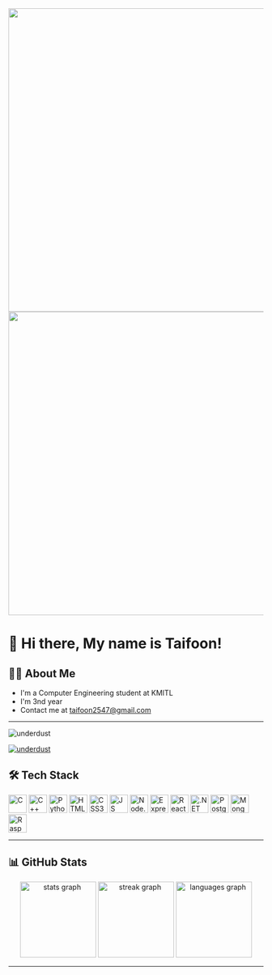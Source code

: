 <div align="center">
  <img height="600" src="https://s1.zerochan.net/Kaoru.Hana.Wa.Rin.To.Saku.600.4553902.jpg" />
</div>
<div align="center">
  <img height="600" src="https://media1.tenor.com/m/TdCu1_KQmAcAAAAC/kaoruko-waguri-kaoruko.gif" />
</div>

# 👋 Hi there, My name is Taifoon!

## 🧑‍💻 About Me
- I'm a Computer Engineering student at KMITL
- I'm 3nd year
- Contact me at taifoon2547@gmail.com

---

<p align="left"> <img src="https://komarev.com/ghpvc/?username=underdust&label=Profile%20views&color=0e75b6&style=flat" alt="underdust" /> </p>
<p align="left"> <a href="https://github.com/ryo-ma/github-profile-trophy"><img src="https://github-profile-trophy.vercel.app/?username=underdust" alt="underdust" /></a> </p>

## 🛠 Tech Stack
<p align="left">
  <img src="https://cdn.jsdelivr.net/gh/devicons/devicon/icons/c/c-original.svg" height="36" alt="C"/>
  <img src="https://cdn.jsdelivr.net/gh/devicons/devicon/icons/cplusplus/cplusplus-original.svg" height="36" alt="C++"/>
  <img src="https://cdn.jsdelivr.net/gh/devicons/devicon/icons/python/python-original.svg" height="36" alt="Python"/>
  <img src="https://cdn.jsdelivr.net/gh/devicons/devicon/icons/html5/html5-original.svg" height="36" alt="HTML5"/>
  <img src="https://cdn.jsdelivr.net/gh/devicons/devicon/icons/css3/css3-original.svg" height="36" alt="CSS3"/>
  <img src="https://cdn.jsdelivr.net/gh/devicons/devicon/icons/javascript/javascript-original.svg" height="36" alt="JS"/>
  <img src="https://cdn.jsdelivr.net/gh/devicons/devicon/icons/nodejs/nodejs-original.svg" height="36" alt="Node.js"/>
  <img src="https://cdn.jsdelivr.net/gh/devicons/devicon/icons/express/express-original.svg" height="36" alt="Express"/>
  <img src="https://cdn.jsdelivr.net/gh/devicons/devicon/icons/react/react-original.svg" height="36" alt="React"/>
  <img src="https://cdn.jsdelivr.net/gh/devicons/devicon/icons/dotnetcore/dotnetcore-original.svg" height="36" alt=".NET Core"/>
  <img src="https://cdn.jsdelivr.net/gh/devicons/devicon/icons/postgresql/postgresql-original.svg" height="36" alt="PostgreSQL"/>
  <img src="https://cdn.jsdelivr.net/gh/devicons/devicon/icons/mongodb/mongodb-original.svg" height="36" alt="MongoDB"/>
  <img src="https://cdn.jsdelivr.net/gh/devicons/devicon/icons/raspberrypi/raspberrypi-original.svg" height="36" alt="Raspberry Pi"/>
</p>

---

## 📊 GitHub Stats

<div align="center">
  <img src="https://github-readme-stats.vercel.app/api?username=underdust&hide_title=false&hide_rank=false&show_icons=true&include_all_commits=true&count_private=true&disable_animations=false&theme=dracula&locale=en&hide_border=false" height="150" alt="stats graph"  />
  <img src="https://streak-stats.demolab.com?user=underdust&locale=en&mode=daily&theme=dracula&hide_border=false&border_radius=5" height="150" alt="streak graph"  />
  <img src="https://github-readme-stats.vercel.app/api/top-langs?username=underdust&locale=en&hide_title=false&layout=compact&card_width=320&langs_count=5&theme=dracula&hide_border=false" height="150" alt="languages graph"  />
</div>

---

